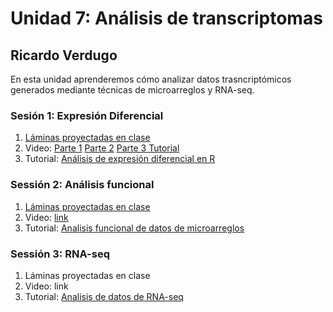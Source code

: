 # Unidad 7: Análisis de transcriptomas #
## Ricardo Verdugo ##

En esta unidad aprenderemos cómo analizar datos trasncriptómicos generados mediante técnicas de microarreglos y RNA-seq.

### Sesión 1: Expresión Diferencial ###

1. [Láminas proyectadas en clase](Sesion1_Analisis_expresion_diferencial.pdf)
2. Video: [Parte 1](https://youtu.be/pbCjp3jrtlA) [Parte 2](https://youtu.be/ynI1L9TT1PM) [Parte 3 Tutorial](https://youtu.be/aJjq5GzGS38)
3. Tutorial: [Análisis de expresión diferencial en R](Tutorial_de_expresion_diferencial_en_R.md)

### Sessión 2: Análisis funcional ###
1. [Láminas proyectadas en clase](Sesion2_Analisis_funcional_RAV_201.pdf)
2. Video: [link](https://youtu.be/GSGt2R8qVAk)
3. Tutorial: [Analisis funcional de datos de microarreglos](Tutorial_Analisis_funcional_de_datos_de_microarreglos.md)

### Sessión 3: RNA-seq ###
1. Láminas proyectadas en clase
2. Video: link
3. Tutorial: [Analisis de datos de RNA-seq](Tutorial_RNAseq.md)

